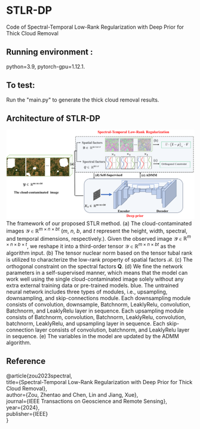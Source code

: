 # STLR-DP
Code of Spectral-Temporal Low-Rank Regularization with Deep Prior for Thick Cloud Removal

## Running environment :
python=3.9, pytorch-gpu=1.12.1.

## To test: 
   Run the "main.py" to generate the thick cloud removal results.

## Architecture of STLR-DP

![alt text](https://github.com/zhentao-zou/STLR-DP/blob/main/Figure/Framework.png)
The framework of our proposed STLR method. (a) The cloud-contaminated images $\boldsymbol{\mathcal{Y}}$ $\in$ $\mathbb{R}^{m \times n \times bt}$ ($m$, $n$, $b$, and $t$ represent the height, width, spectral, and temporal dimensions, respectively.). Given the observed image $\boldsymbol{\mathcal{\bar{Y}}}$ $\in$ $\mathbb{R}^{m \times n \times b\times t}$, we reshape it into a third-order tensor $\boldsymbol{\mathcal{Y}}$ $\in$ $\mathbb{R}^{m \times n \times bt}$ as the algorithm input. (b) The tensor nuclear norm based on the tensor tubal rank is utilized to characterize the low-rank property of spatial factors $\boldsymbol{\mathcal{B}}$. (c) The orthogonal constraint on the spectral factors $\boldsymbol{Q}$. (d) We fine the network parameters in a self-supervised manner, which means that the model can work well using the single cloud-contaminated image solely without any extra external training data or pre-trained models. blue. The untrained neural network includes three types of modules, i.e., upsampling, downsampling, and skip-connections module. Each downsampling module consists of convolution, downsample, Batchnorm, LeaklyRelu, convolution, Batchnorm, and LeaklyRelu layer in sequence. Each upsampling module consists of Batchnorm, convolution, Batchnorm, LeaklyRelu, convolution, batchnorm, LeaklyRelu, and upsampling layer in sequence. Each skip-connection layer consists of convolution, batchnorm, and LeaklyRelu layer in sequence. (e) The variables in the model are updated by the ADMM algorithm.

## Reference
@article{zou2023spectral,  
  title={Spectral-Temporal Low-Rank Regularization with Deep Prior for Thick Cloud Removal},  
  author={Zou, Zhentao and Chen, Lin and Jiang, Xue},  
  journal={IEEE Transactions on Geoscience and Remote Sensing},  
  year={2024},  
  publisher={IEEE}  
}

